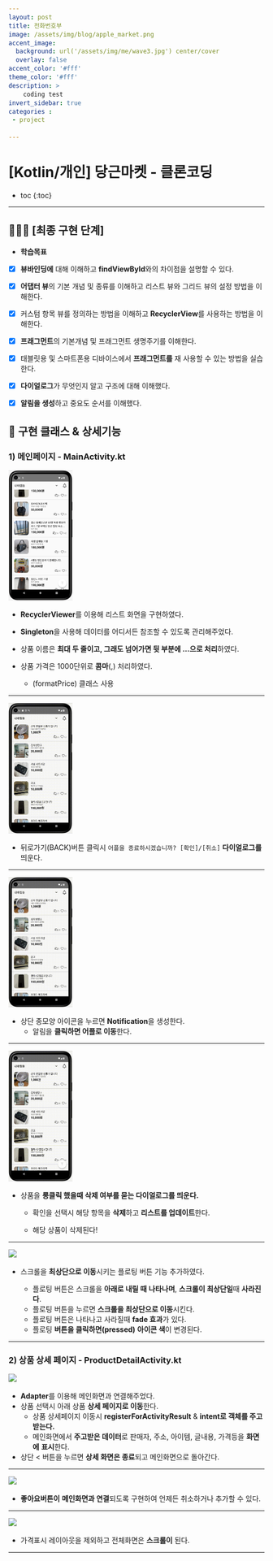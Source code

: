 ```yaml
---
layout: post
title: 전화번호부
image: /assets/img/blog/apple_market.png
accent_image: 
  background: url('/assets/img/me/wave3.jpg') center/cover
  overlay: false
accent_color: '#fff'
theme_color: '#fff'
description: >
    coding test
invert_sidebar: true
categories :
 - project

---
```


# [Kotlin/개인] 당근마켓 - 클론코딩

* toc
{:toc}
---

## 👩🏻‍💻 **[최종 구현 단계]** 

* **학습목표**

- [x]  **뷰바인딩에** 대해 이해하고 **findViewById**와의 차이점을 설명할 수 있다.
- [x]  **어댑터 뷰**의 기본 개념 및 종류를 이해하고 리스트 뷰와 그리드 뷰의 설정 방법을 이해한다.
- [x]  커스텀 항목 뷰를 정의하는 방법을 이해하고 **RecyclerView**를 사용하는 방법을 이해한다.
- [x]  **프래그먼트**의 기본개념 및 프래그먼트 생명주기를 이해한다.
- [x]  태블릿용 및 스마트폰용 디바이스에서 **프래그먼트를** 재 사용할 수 있는 방법을 실습한다.
- [x]  **다이얼로그**가 무엇인지 알고 구조에 대해 이해했다.
- [x]  **알림을 생성**하고 중요도 순서를 이해했다.




## 🥕 **구현 클래스 & 상세기능**

### **1) 메인페이지 - MainActivity.kt**



<img src="../../assets/img/blog/apple_main.png" width="25%">

* **RecyclerViewer**를 이용해 리스트 화면을 구현하였다.

* **Singleton**을 사용해 데이터를 어디서든 참조할 수 있도록 관리해주었다.

* 상품 이름은 **최대 두 줄이고, 그래도 넘어가면 뒷 부분에 …으로 처리**하였다.

* 상품 가격은 1000단위로 **콤마**(,) 처리하였다.

  * (formatPrice) 클래스 사용

---

<img src="../../assets/img/blog/close_out.gif" width="25%">

* 뒤로가기(BACK)버튼 클릭시 `어플을 종료하시겠습니까? [확인]/[취소]` **다이얼로그를** 띄운다.

---



<img src="../../assets/img/blog/notification_out.gif" width="25%">

* 상단 종모양 아이콘을 누르면 **Notification**을 생성한다.
  * 알림을 **클릭하면 어플로 이동**한다.



---

<img src="../../assets/img/blog/remove_out.gif" width="25%">


* 상품을 **롱클릭 했을때 삭제 여부를 묻는 다이얼로그를 띄운다.**

  * 확인을 선택시 해당 항목을 **삭제**하고 **리스트를 업데이트**한다.

  * 해당 상품이 삭제된다!



---

<img src="../../assets/img/blog/slid_up_out.gif" width="25%">


* 스크롤을 **최상단으로 이동**시키는 플로팅 버튼 기능 추가하였다.

  * 플로팅 버튼은 스크롤을 **아래로 내릴 때** **나타나며**, **스크롤이 최상단일**때 **사라진다**.
  * 플로팅 버튼을 누르면 **스크롤을 최상단으로 이동**시킨다.
  * 플로팅 버튼은 나타나고 사라질때 **fade 효과**가 있다.
  * 플로팅 **버튼을 클릭하면(pressed)** **아이콘 색**이 변경된다.

---

### **2) 상품 상세 페이지 - ProductDetailActivity.kt**



<img src="../../assets/img/blog/intent_out.gif" width="25%">

* **Adapter**를 이용해 메인화면과 연결해주었다.
* 상품 선택시 아래 상품 **상세 페이지로 이동**한다.
  * 상품 상세페이지 이동시 **registerForActivityResult** & **intent로 객체를 주고받는다.** 
  * 메인화면에서 **주고받은 데이터**로 판매자, 주소, 아이템, 글내용, 가격등을 **화면에** **표시**한다.
* 상단 < 버튼을 누르면 **상세 화면은 종료**되고 메인화면으로 돌아간다.

---



<img src="../../assets/img/blog/likebutton_out.gif" width="25%">

* **좋아요버튼이** **메인화면과 연결**되도록 구현하여 언제든 취소하거나 추가할 수 있다.

---



<img src="../../assets/img/blog/scroll_out.gif" width="25%">

* 가격표시 레이아웃을 제외하고 전체화면은 **스크롤이** 된다.

---

